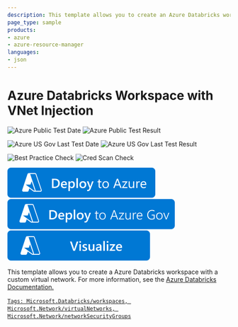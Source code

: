 ```yaml
---
description: This template allows you to create an Azure Databricks workspace with a custom virtual network.
page_type: sample
products:
- azure
- azure-resource-manager
languages:
- json
---
```

# Azure Databricks Workspace with VNet Injection

![Azure Public Test Date](https://azurequickstartsservice.blob.core.windows.net/badges/quickstarts/microsoft.databricks/databricks-workspace-with-vnet-injection/PublicLastTestDate.svg)
![Azure Public Test Result](https://azurequickstartsservice.blob.core.windows.net/badges/quickstarts/microsoft.databricks/databricks-workspace-with-vnet-injection/PublicDeployment.svg)

![Azure US Gov Last Test Date](https://azurequickstartsservice.blob.core.windows.net/badges/quickstarts/microsoft.databricks/databricks-workspace-with-vnet-injection/FairfaxLastTestDate.svg)
![Azure US Gov Last Test Result](https://azurequickstartsservice.blob.core.windows.net/badges/quickstarts/microsoft.databricks/databricks-workspace-with-vnet-injection/FairfaxDeployment.svg)

![Best Practice Check](https://azurequickstartsservice.blob.core.windows.net/badges/quickstarts/microsoft.databricks/databricks-workspace-with-vnet-injection/BestPracticeResult.svg)
![Cred Scan Check](https://azurequickstartsservice.blob.core.windows.net/badges/quickstarts/microsoft.databricks/databricks-workspace-with-vnet-injection/CredScanResult.svg)

[![Deploy To Azure](https://raw.githubusercontent.com/Azure/azure-quickstart-templates/master/1-CONTRIBUTION-GUIDE/images/deploytoazure.svg?sanitize=true)](https://portal.azure.com/#create/Microsoft.Template/uri/https%3A%2F%2Fraw.githubusercontent.com%2FAzure%2Fazure-quickstart-templates%2Fmaster%2Fquickstarts%2Fmicrosoft.databricks%2Fdatabricks-workspace-with-vnet-injection%2Fazuredeploy.json)
[![Deploy To Azure US Gov](https://raw.githubusercontent.com/Azure/azure-quickstart-templates/master/1-CONTRIBUTION-GUIDE/images/deploytoazuregov.svg?sanitize=true)](https://portal.azure.us/#create/Microsoft.Template/uri/https%3A%2F%2Fraw.githubusercontent.com%2FAzure%2Fazure-quickstart-templates%2Fmaster%2Fquickstarts%2Fmicrosoft.databricks%2Fdatabricks-workspace-with-vnet-injection%2Fazuredeploy.json)
[![Visualize](https://raw.githubusercontent.com/Azure/azure-quickstart-templates/master/1-CONTRIBUTION-GUIDE/images/visualizebutton.svg?sanitize=true)](http://armviz.io/#/?load=https%3A%2F%2Fraw.githubusercontent.com%2FAzure%2Fazure-quickstart-templates%2Fmaster%2Fquickstarts%2Fmicrosoft.databricks%2Fdatabricks-workspace-with-vnet-injection%2Fazuredeploy.json)

This template allows you to create a Azure Databricks workspace with a custom virtual network.
For more information, see the <a href="https://docs.microsoft.com/azure/azure-databricks/">Azure Databricks Documentation.

`Tags: Microsoft.Databricks/workspaces, Microsoft.Network/virtualNetworks, Microsoft.Network/networkSecurityGroups`
